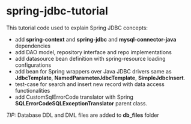 # spring-jdbc-tutorial

This tutorial code used to explain Spring JDBC concepts:

* add **spring-context** and **spring-jdbc** and **mysql-connector-java** dependencies
* add DAO model, repository interface and repo implementations
* add datasource bean definition with spring-resource loading configurations
* add bean for Spring wrappers over Java JDBC drivers same as **JdbcTemplate**, **NamedParameterJdbcTemplate**, **SimpleJdbcInsert**.
* test-case for search and insert new record with data access functionalities
* add CustomSqlErrorCode translator with Spring **SQLErrorCodeSQLExceptionTranslator** parent class.

_TIP:_ Database DDL and DML files are added to **db_files** folder